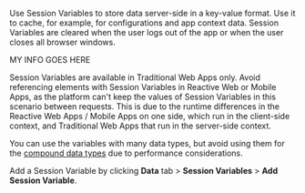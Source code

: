 
Use Session Variables to store data server-side in a key-value format. Use it to cache, for example, for configurations and app context data. Session Variables are cleared when the user logs out of the app or when the user closes all browser windows.

<div class="info" markdown="1">

MY INFO GOES HERE

</div>

Session Variables are available in Traditional Web Apps only. Avoid referencing elements with Session Variables in Reactive Web or Mobile Apps, as the platform can't keep the values of Session Variables in this scenario between requests. This is due to the runtime differences in the Reactive Web Apps / Mobile Apps on one side, which run in the client-side context, and Traditional Web Apps that run in the server-side context.

You can use the variables with many data types, but avoid using them for the [compound data types](<../../data/data-types/available-data-types.md>) due to performance considerations.

Add a Session Variable by clicking **Data** tab > **Session Variables** > **Add Session Variable**.

